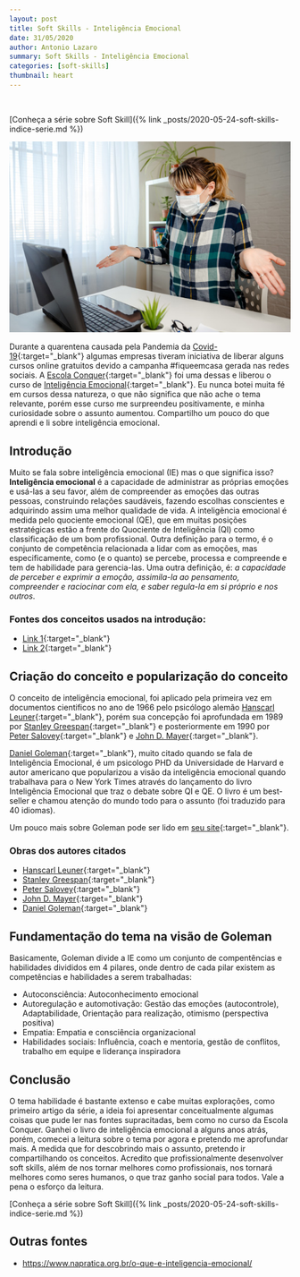 ```yaml
---
layout: post
title: Soft Skills - Inteligência Emocional
date: 31/05/2020
author: Antonio Lazaro
summary: Soft Skills - Inteligência Emocional
categories: [soft-skills]
thumbnail: heart
---
```


<br/>

[Conheça a série sobre Soft Skill]({% link _posts/2020-05-24-soft-skills-indice-serie.md %})

![](/static/img/soft-skills/curso-quarentena.jpg)

Durante a quarentena causada pela Pandemia da [Covid-19](https://covid.saude.gov.br/){:target="\_blank"} algumas empresas tiveram iniciativa de liberar alguns cursos online gratuitos devido a campanha #fiqueemcasa gerada nas redes sociais. A [Escola Conquer](https://escolaconquer.com.br/){:target="\_blank"} foi uma dessas e liberou o curso de [Inteligência Emocional](https://online.escolaconquer.com.br/soft-skills/inteligencia-emocional/){:target="\_blank"}. Eu nunca botei muita fé em cursos dessa natureza, o que não significa que não ache o tema relevante, porém esse curso me surpreendeu positivamente, e minha curiosidade sobre o assunto aumentou. Compartilho um pouco do que aprendi e li sobre inteligência emocional.

## Introdução

Muito se fala sobre inteligência emocional (IE) mas o que significa isso? **Inteligência emocional** é a capacidade de administrar as próprias emoções e usá-las a seu favor, além de compreender as emoções das outras pessoas, construindo relações saudáveis, fazendo escolhas conscientes e adquirindo assim uma melhor qualidade de vida. A inteligência emocional é medida pelo quociente emocional (QE), que em muitas posições estratégicas estão a frente do Quociente de Inteligência (QI) como classificação de um bom profissional. Outra definição para o termo, é o conjunto de competência relacionada a lidar com as emoções, mas especificamente, como (e o quanto) se percebe, processa e compreende e tem de habilidade para gerencia-las. Uma outra definição, é: _a capacidade de perceber e exprimir a emoção, assimila-la ao pensamento, compreender e raciocinar com ela, e saber regula-la em si próprio e nos outros_.

### Fontes dos conceitos usados na introdução:

- [Link 1](https://www.napratica.org.br/o-que-e-inteligencia-emocional/){:target="\_blank"}
- [Link 2](https://www.sbie.com.br/blog/afinal-o-que-e-inteligencia-emocional/){:target="\_blank"}

## Criação do conceito e popularização do conceito

O conceito de inteligência emocional, foi aplicado pela primeira vez em documentos cientificos no ano de 1966 pelo psicólogo alemão [Hanscarl Leuner](https://en.wikipedia.org/wiki/Hanscarl_Leuner){:target="\_blank"}, porém sua concepção foi aprofundada em 1989 por [Stanley Greespan](https://en.wikipedia.org/wiki/Stanley_Greenspan){:target="\_blank"} e posteriormente em 1990 por [Peter Salovey](https://en.wikipedia.org/wiki/Peter_Salovey){:target="\_blank"} e [John D. Mayer](https://en.wikipedia.org/wiki/John_D._Mayer){:target="\_blank"}.

[Daniel Goleman](https://en.wikipedia.org/wiki/Daniel_Goleman){:target="\_blank"}, muito citado quando se fala de Inteligência Emocional, é um psicologo PHD da Universidade de Harvard e autor americano que popularizou a visão da inteligência emocional quando trabalhava para o New York Times através do lançamento do livro Inteligência Emocional que traz o debate sobre QI e QE. O livro é um best-seller e chamou atenção do mundo todo para o assunto (foi traduzido para 40 idiomas).

Um pouco mais sobre Goleman pode ser lido em [seu site](http://www.danielgoleman.info/biography/){:target="\_blank"}.

### Obras dos autores citados

- [Hanscarl Leuner](https://www.amazon.com/Hanscarl-Leuner/e/B001HPGBAU%3Fref=dbs_a_mng_rwt_scns_share){:target="\_blank"}
- [Stanley Greespan](https://www.amazon.com/Stanley-I-Greenspan/e/B000APK0UA?ref=sr_ntt_srch_lnk_2&qid=1590930027&sr=1-2){:target="\_blank"}
- [Peter Salovey](https://www.amazon.com/s?i=digital-text&rh=p_27%3APeter+Salovey&s=relevancerank&text=Peter+Salovey&ref=dp_byline_sr_ebooks_2){:target="\_blank"}
- [John D. Mayer](https://www.amazon.com/John-D-Mayer/e/B001IQZIJS?ref=sr_ntt_srch_lnk_2&qid=1590930134&sr=1-2){:target="\_blank"}
- [Daniel Goleman](https://www.amazon.com.br/s?i=stripbooks&rh=p_27%3ADaniel+Goleman&s=relevancerank&text=Daniel+Goleman&ref=dp_byline_sr_book_1){:target="\_blank"}

## Fundamentação do tema na visão de Goleman

Basicamente, Goleman divide a IE como um conjunto de compentências e habilidades divididos em 4 pilares, onde dentro de cada pilar existem as competências e habilidades a serem trabalhadas:

- Autoconsciência: Autoconhecimento emocional
- Autoregulação e automotivação: Gestão das emoções (autocontrole), Adaptabilidade, Orientação para realização, otimismo (perspectiva positiva)
- Empatia: Empatia e consciência organizacional
- Habilidades sociais: Influência, coach e mentoria, gestão de conflitos, trabalho em equipe e liderança inspiradora

## Conclusão

O tema habilidade é bastante extenso e cabe muitas explorações, como primeiro artigo da série, a ideia foi apresentar conceitualmente algumas coisas que pude ler nas fontes supracitadas, bem como no curso da Escola Conquer. Ganhei o livro de inteligência emocional a alguns anos atrás, porém, comecei a leitura sobre o tema por agora e pretendo me aprofundar mais. A medida que for descobrindo mais o assunto, pretendo ir compartilhando os conceitos. Acredito que profissionalmente desenvolver soft skills, além de nos tornar melhores como profissionais, nos tornará melhores como seres humanos, o que traz ganho social para todos. Vale a pena o esforço da leitura.

[Conheça a série sobre Soft Skill]({% link _posts/2020-05-24-soft-skills-indice-serie.md %})

## Outras fontes

- https://www.napratica.org.br/o-que-e-inteligencia-emocional/
